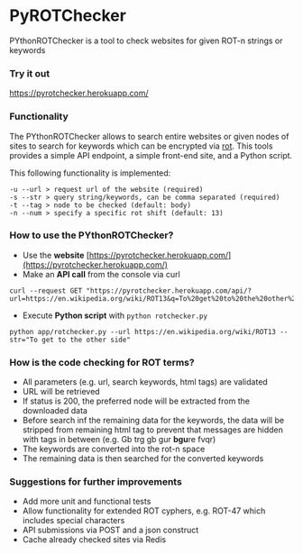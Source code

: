 # PyROTChecker
PYthonROTChecker is a tool to check websites for given ROT-n strings or keywords

### Try it out
https://pyrotchecker.herokuapp.com/


### Functionality
The PYthonROTChecker allows to search entire websites or given nodes of sites to search for keywords which can be encrypted via [rot](https://en.wikipedia.org/wiki/ROT13). This tools provides a simple API endpoint, a simple front-end site, and a Python script.

This following functionality is implemented:
```
-u --url > request url of the website (required)
-s --str > query string/keywords, can be comma separated (required)
-t --tag > node to be checked (default: body)
-n --num > specify a specific rot shift (default: 13)
```

### How to use the PYthonROTChecker?
* Use the **website** [https://pyrotchecker.herokuapp.com/](https://pyrotchecker.herokuapp.com/)
* Make an **API call** from the console via curl
```
curl --request GET "https://pyrotchecker.herokuapp.com/api/?url=https://en.wikipedia.org/wiki/ROT13&q=To%20get%20to%20the%20other%20side"
```
* Execute **Python script** with `python rotchecker.py`
```
python app/rotchecker.py --url https://en.wikipedia.org/wiki/ROT13 --str="To get to the other side"
```

### How is the code checking for ROT terms?
* All parameters (e.g. url, search keywords, html tags) are validated 
* URL will be retrieved
* If status is 200, the preferred node will be extracted from the downloaded data
* Before search inf the remaining data for the keywords, the data will be stripped from remaining html tag to prevent that messages are hidden with tags in between (e.g. Gb trg gb gur <b>bgu</b>re fvqr)
* The keywords are converted into the rot-n space
* The remaining data is then searched for the converted keywords


### Suggestions for further improvements
* Add more unit and functional tests
* Allow functionality for extended ROT cyphers, e.g. ROT-47 which includes special characters
* API submissions via POST and a json construct
* Cache already checked sites via Redis

